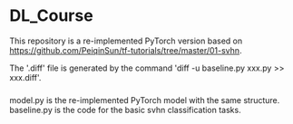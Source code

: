 # DL_Course
This repository is a re-implemented PyTorch version based on https://github.com/PeiqinSun/tf-tutorials/tree/master/01-svhn. 

The '.diff' file is generated by the command 'diff -u baseline.py xxx.py >> xxx.diff'.

### 
model.py is the re-implemented PyTorch model with the same structure.
baseline.py is the code for the basic svhn classification tasks.
